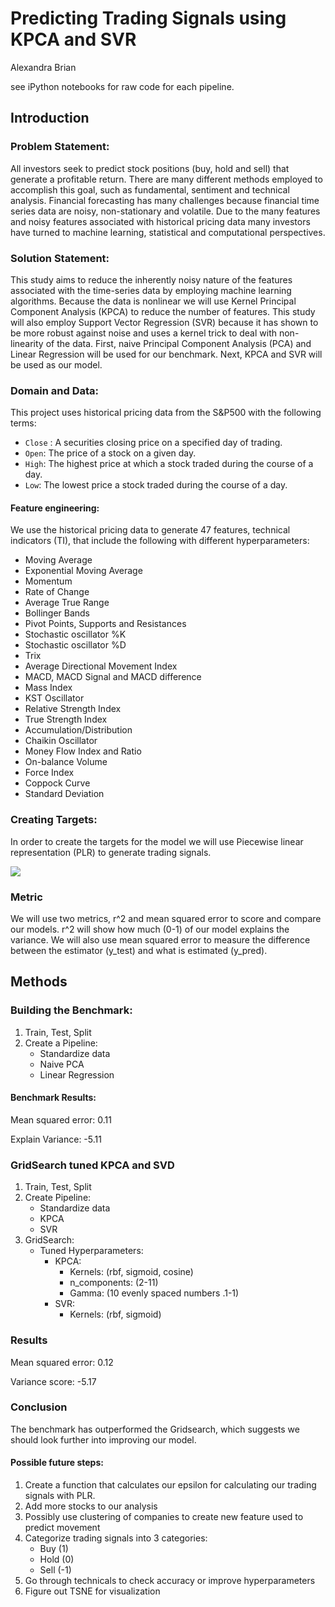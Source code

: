 # Predicting Trading Signals using KPCA and SVR

Alexandra Brian

see iPython notebooks for raw code for each pipeline.

## Introduction

### Problem Statement: 
All investors seek to predict stock positions (buy, hold and sell) that generate a profitable return. There are many different methods employed to accomplish this goal, such as fundamental, sentiment  and technical analysis. Financial forecasting has many challenges because financial time series data are noisy, non-stationary and volatile. Due to the many features and noisy features associated with historical pricing data many investors have turned to machine learning, statistical and computational perspectives.   

### Solution Statement: 
This study aims to reduce the inherently noisy nature of the features associated with the time-series data by employing machine learning algorithms. Because the data is nonlinear we will use Kernel Principal Component Analysis (KPCA) to reduce the number of features. This study will also employ Support Vector Regression (SVR) because it has shown to be more robust against noise and uses a kernel trick to deal with non-linearity of the data. First, naive Principal Component Analysis (PCA) and Linear Regression will be used for our benchmark. Next, KPCA and SVR will be used as our model.  

### Domain and Data:
This project uses historical pricing data from the S&P500 with the following terms:

- `Close` : A securities closing price on a specified day of trading.
- `Open`: The price of a stock on a given day.
- `High`: The highest price at which a stock traded during the course of a day. 
- `Low`: The lowest price a stock traded during the course of a day. 

#### Feature engineering:
We use the historical pricing data to generate 47 features, technical indicators (TI), that include the following with different hyperparameters:

- Moving Average
- Exponential Moving Average
- Momentum
- Rate of Change
- Average True Range
- Bollinger Bands
- Pivot Points, Supports and Resistances
- Stochastic oscillator %K
- Stochastic oscillator %D
- Trix
- Average Directional Movement Index
- MACD, MACD Signal and MACD difference
- Mass Index
- KST Oscillator
- Relative Strength Index
- True Strength Index
- Accumulation/Distribution
- Chaikin Oscillator
- Money Flow Index and Ratio
- On-balance Volume
- Force Index
- Coppock Curve
- Standard Deviation

     
### Creating Targets:
In order to create the targets for the model we will use Piecewise linear representation (PLR) to generate trading signals. 


![](doc/img/trading_signal_2.png)


### Metric
We will use two metrics, r^2 and mean squared error to score and compare our models. r^2 will show how much (0-1) of our model explains the variance. We will also use mean squared error to measure the difference between the estimator (y_test) and what is estimated (y_pred).

## Methods

### Building the Benchmark: 

1. Train, Test, Split
2. Create a Pipeline:
	- Standardize data 
	- Naive PCA
	- Linear Regression

#### Benchmark Results:  

Mean squared error: 0.11

Explain Variance: -5.11


### GridSearch tuned KPCA and SVD
1. Train, Test, Split
2. Create Pipeline:
	-  Standardize data
	- KPCA
	- SVR
3. GridSearch:
	- Tuned Hyperparameters:
		- KPCA:
			- Kernels: (rbf, sigmoid, cosine) 
			- n_components: (2-11)
			- Gamma: (10 evenly spaced numbers .1-1) 
		- SVR:
			- Kernels: (rbf, sigmoid)

### Results

Mean squared error: 0.12

Variance score: -5.17


### Conclusion
The benchmark has outperformed the Gridsearch, which suggests we should look further into improving our model. 

#### Possible future steps:
1. Create a function that calculates our epsilon for calculating our trading signals with PLR.
1. Add more stocks to our analysis
1. Possibly use clustering of companies to create new feature used to predict movement 
1. Categorize trading signals into 3 categories:
	 - Buy (1) 
	- Hold (0)
	- Sell  (-1) 
1. Go through technicals to check accuracy or improve hyperparameters
1. Figure out TSNE for visualization 
